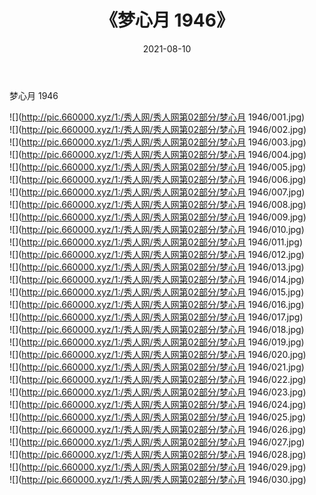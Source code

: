 ﻿---
layout: post
title:  《梦心月 1946》
date:   2021-08-10
img: http://pic.660000.xyz/1:/秀人网/秀人网第02部分/梦心月 1946/000.jpg
categories: [美女, 清纯, 唯美]
---

梦心月 1946

  ![](http://pic.660000.xyz/1:/秀人网/秀人网第02部分/梦心月 1946/001.jpg) <br> ![](http://pic.660000.xyz/1:/秀人网/秀人网第02部分/梦心月 1946/002.jpg) <br> ![](http://pic.660000.xyz/1:/秀人网/秀人网第02部分/梦心月 1946/003.jpg) <br> ![](http://pic.660000.xyz/1:/秀人网/秀人网第02部分/梦心月 1946/004.jpg) <br> ![](http://pic.660000.xyz/1:/秀人网/秀人网第02部分/梦心月 1946/005.jpg) <br> ![](http://pic.660000.xyz/1:/秀人网/秀人网第02部分/梦心月 1946/006.jpg) <br> ![](http://pic.660000.xyz/1:/秀人网/秀人网第02部分/梦心月 1946/007.jpg) <br> ![](http://pic.660000.xyz/1:/秀人网/秀人网第02部分/梦心月 1946/008.jpg) <br> ![](http://pic.660000.xyz/1:/秀人网/秀人网第02部分/梦心月 1946/009.jpg) <br> ![](http://pic.660000.xyz/1:/秀人网/秀人网第02部分/梦心月 1946/010.jpg) <br> ![](http://pic.660000.xyz/1:/秀人网/秀人网第02部分/梦心月 1946/011.jpg) <br> ![](http://pic.660000.xyz/1:/秀人网/秀人网第02部分/梦心月 1946/012.jpg) <br> ![](http://pic.660000.xyz/1:/秀人网/秀人网第02部分/梦心月 1946/013.jpg) <br> ![](http://pic.660000.xyz/1:/秀人网/秀人网第02部分/梦心月 1946/014.jpg) <br> ![](http://pic.660000.xyz/1:/秀人网/秀人网第02部分/梦心月 1946/015.jpg) <br> ![](http://pic.660000.xyz/1:/秀人网/秀人网第02部分/梦心月 1946/016.jpg) <br> ![](http://pic.660000.xyz/1:/秀人网/秀人网第02部分/梦心月 1946/017.jpg) <br> ![](http://pic.660000.xyz/1:/秀人网/秀人网第02部分/梦心月 1946/018.jpg) <br> ![](http://pic.660000.xyz/1:/秀人网/秀人网第02部分/梦心月 1946/019.jpg) <br> ![](http://pic.660000.xyz/1:/秀人网/秀人网第02部分/梦心月 1946/020.jpg) <br> ![](http://pic.660000.xyz/1:/秀人网/秀人网第02部分/梦心月 1946/021.jpg) <br> ![](http://pic.660000.xyz/1:/秀人网/秀人网第02部分/梦心月 1946/022.jpg) <br> ![](http://pic.660000.xyz/1:/秀人网/秀人网第02部分/梦心月 1946/023.jpg) <br> ![](http://pic.660000.xyz/1:/秀人网/秀人网第02部分/梦心月 1946/024.jpg) <br> ![](http://pic.660000.xyz/1:/秀人网/秀人网第02部分/梦心月 1946/025.jpg) <br> ![](http://pic.660000.xyz/1:/秀人网/秀人网第02部分/梦心月 1946/026.jpg) <br> ![](http://pic.660000.xyz/1:/秀人网/秀人网第02部分/梦心月 1946/027.jpg) <br> ![](http://pic.660000.xyz/1:/秀人网/秀人网第02部分/梦心月 1946/028.jpg) <br> ![](http://pic.660000.xyz/1:/秀人网/秀人网第02部分/梦心月 1946/029.jpg) <br> ![](http://pic.660000.xyz/1:/秀人网/秀人网第02部分/梦心月 1946/030.jpg) <br>